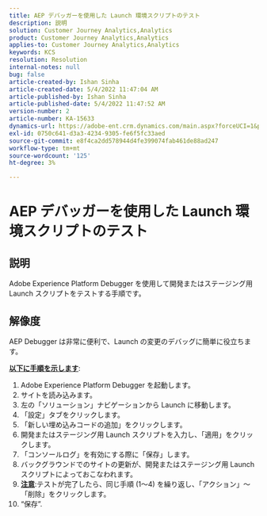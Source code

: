 ```yaml
---
title: AEP デバッガーを使用した Launch 環境スクリプトのテスト
description: 説明
solution: Customer Journey Analytics,Analytics
product: Customer Journey Analytics,Analytics
applies-to: Customer Journey Analytics,Analytics
keywords: KCS
resolution: Resolution
internal-notes: null
bug: false
article-created-by: Ishan Sinha
article-created-date: 5/4/2022 11:47:04 AM
article-published-by: Ishan Sinha
article-published-date: 5/4/2022 11:47:52 AM
version-number: 2
article-number: KA-15633
dynamics-url: https://adobe-ent.crm.dynamics.com/main.aspx?forceUCI=1&pagetype=entityrecord&etn=knowledgearticle&id=753eede9-9fcb-ec11-a7b5-6045bd00db25
exl-id: 0750c641-d3a3-4234-9305-fe6f5fc33aed
source-git-commit: e8f4ca2dd578944d4fe399074fab461de88ad247
workflow-type: tm+mt
source-wordcount: '125'
ht-degree: 3%

---
```


# AEP デバッガーを使用した Launch 環境スクリプトのテスト

## 説明


Adobe Experience Platform Debugger を使用して開発またはステージング用 Launch スクリプトをテストする手順です。


## 解像度


AEP Debugger は非常に便利で、Launch の変更のデバッグに簡単に役立ちます。

<b><u>以下に手順を示します</u></b>:

1. Adobe Experience Platform Debugger を起動します。
2. サイトを読み込みます。
3. 左の「ソリューション」ナビゲーションから Launch に移動します。
4. 「設定」タブをクリックします。
5. 「新しい埋め込みコードの追加」をクリックします。
6. 開発またはステージング用 Launch スクリプトを入力し、「適用」をクリックします。
7. 「コンソールログ」を有効にする際に「保存」します。
8. バックグラウンドでのサイトの更新が、開発またはステージング用 Launch スクリプトによっておこなわれます。
9. <b><u>注意</u></b>:テストが完了したら、同じ手順 (1～4) を繰り返し、「アクション」～「削除」をクリックします。
10. “保存”.
